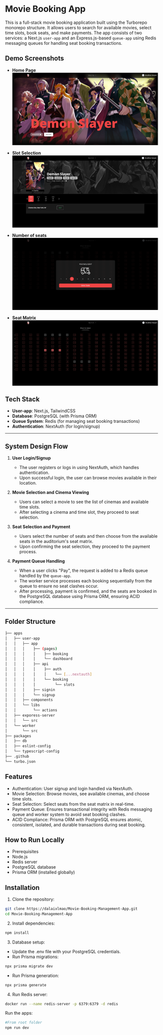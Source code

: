 # Movie Booking App

This is a full-stack movie booking application built using the Turborepo monorepo structure. It allows users to search for available movies, select time slots, book seats, and make payments. The app consists of two services: a Next.js `user-app` and an Express.js-based `queue-app` using Redis messaging queues for handling seat booking transactions.

## Demo Screenshots

- **Home Page**  
  ![Home Page](https://github.com/dalaixlmao/Movie-Booking-Management-App/blob/main/screenshots/home.png)

- **Slot Selection**  
  ![Slot Selection](https://github.com/dalaixlmao/Movie-Booking-Management-App/blob/main/screenshots/cinemaListAndSlot.png)

- **Number of seats**  
  ![Number of seats](https://github.com/dalaixlmao/Movie-Booking-Management-App/blob/main/screenshots/chooseNumberOfSeats.png)

- **Seat Matrix**  
  ![Seat Matrix](https://github.com/dalaixlmao/Movie-Booking-Management-App/blob/main/screenshots/SeatMatrix.png)

## Tech Stack

- **User-app**: Next.js, TailwindCSS
- **Database**: PostgreSQL (with Prisma ORM)
- **Queue System**: Redis (for managing seat booking transactions)
- **Authentication**: NextAuth (for login/signup)

---

## System Design Flow

1. **User Login/Signup**  
   - The user registers or logs in using NextAuth, which handles authentication.
   - Upon successful login, the user can browse movies available in their location.

2. **Movie Selection and Cinema Viewing**  
   - Users can select a movie to see the list of cinemas and available time slots.
   - After selecting a cinema and time slot, they proceed to seat selection.

3. **Seat Selection and Payment**  
   - Users select the number of seats and then choose from the available seats in the auditorium's seat matrix.
   - Upon confirming the seat selection, they proceed to the payment process.

4. **Payment Queue Handling**  
   - When a user clicks "Pay", the request is added to a Redis queue handled by the `queue-app`.
   - The worker service processes each booking sequentially from the queue to ensure no seat clashes occur.
   - After processing, payment is confirmed, and the seats are booked in the PostgreSQL database using Prisma ORM, ensuring ACID compliance.

---

## Folder Structure

```bash
├── apps
│   ├── user-app     
│   │   ├── app     
│   │   │    ├── (pages)
│   │   │    │    ├── booking
│   │   │    │    └── dashboard
│   │   │    ├── api
│   │   │    │    ├── auth
│   │   │    │    │    └── [...nextauth]
│   │   │    │    └── booking
│   │   │    │         └── slots
│   │   │    ├── signin
│   │   │    └── signup
│   │   ├── components
│   │   └── libs
│   │        └── actions
│   ├── exporess-server    
│   │   └── src
│   └── worker    
│       └── src          
├── packages
│   ├── db           
│   ├── eslint-config   
│   └── typescript-config 
├── .github          
└── turbo.json
```
## Features
  - Authentication: User signup and login handled via NextAuth.
  - Movie Selection: Browse movies, see available cinemas, and choose time slots.
  - Seat Selection: Select seats from the seat matrix in real-time.
  - Payment Queue: Ensures transactional integrity with Redis messaging queue and worker system to avoid seat booking clashes.
  - ACID Compliance: Prisma ORM with PostgreSQL ensures atomic, consistent, isolated, and durable transactions during seat booking.
## How to Run Locally
  - Prerequisites
  - Node.js
  - Redis server
  - PostgreSQL database
  - Prisma ORM (installed globally)

## Installation
1. Clone the repository:
  ```bash
  git clone https://dalaixlmao/Movie-Booking-Management-App.git
  cd Movie-Booking-Management-App
  ```
2. Install dependencies:
  ```bash
  npm install
  ```

3. Database setup:
- Update the .env file with your PostgreSQL credentials.
- Run Prisma migrations:
```bash
npx prisma migrate dev
```
- Run Prisma generation:
```bash
npx prisma generate
```

4. Run Redis server:
```bash
docker run --name redis-server -p 6379:6379 -d redis
```
Run the apps:
```bash
#From root folder
npm run dev
```

